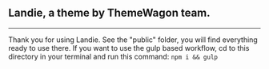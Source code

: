 ## Landie, a theme by ThemeWagon team.
---
Thank you for using Landie. See the "public" folder, you will find everything ready to use there.
If you want to use the gulp based workflow, cd to this directory in your terminal and run this command: `npm i && gulp`